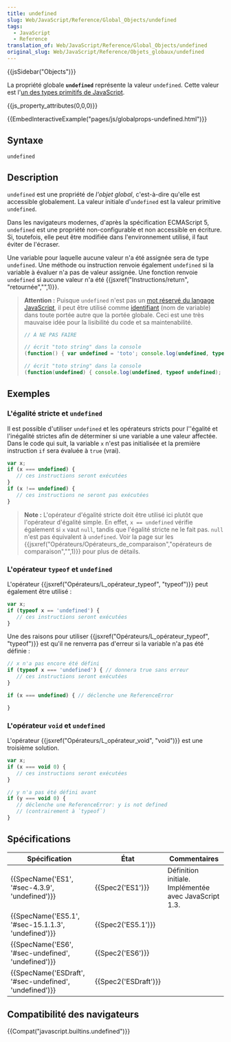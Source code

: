 ```yaml
---
title: undefined
slug: Web/JavaScript/Reference/Global_Objects/undefined
tags:
  - JavaScript
  - Reference
translation_of: Web/JavaScript/Reference/Global_Objects/undefined
original_slug: Web/JavaScript/Reference/Objets_globaux/undefined
---
```

{{jsSidebar("Objects")}}

La propriété globale **`undefined`** représente la valeur `undefined`_._ Cette valeur est l'[un des types primitifs de JavaScript](/fr/docs/Web/JavaScript/Structures_de_données#Le_type_ind.C3.A9fini).

{{js_property_attributes(0,0,0)}}

{{EmbedInteractiveExample("pages/js/globalprops-undefined.html")}}

## Syntaxe

    undefined

## Description

`undefined` est une propriété de _l'objet global_, c'est-à-dire qu'elle est accessible globalement. La valeur initiale d'`undefined` est la valeur primitive `undefined`.

Dans les navigateurs modernes, d'après la spécification ECMAScript 5, `undefined` est une propriété non-configurable et non accessible en écriture. Si, toutefois, elle peut être modifiée dans l'environnement utilisé, il faut éviter de l'écraser.

Une variable pour laquelle aucune valeur n'a été assignée sera de type `undefined`. Une méthode ou instruction renvoie également `undefined` si la variable à évaluer n'a pas de valeur assignée. Une fonction renvoie `undefined` si aucune valeur n'a été {{jsxref("Instructions/return", "retournée","",1)}}.

> **Attention :** Puisque `undefined` n'est pas un [mot réservé du langage JavaScript](/fr/docs/Web/JavaScript/Reference/Grammaire_lexicale#Mots-cl.C3.A9s), il peut être utilisé comme [identifiant](/fr/docs/Web/JavaScript/Guide/Valeurs,_variables,_et_littéraux#Variables) (nom de variable) dans toute portée autre que la portée globale. Ceci est une très mauvaise idée pour la lisibilité du code et sa maintenabilité.
>
> ```js
> // À NE PAS FAIRE
>
> // écrit "toto string" dans la console
> (function() { var undefined = 'toto'; console.log(undefined, typeof undefined); })();
>
> // écrit "toto string" dans la console
> (function(undefined) { console.log(undefined, typeof undefined); })('toto');
> ```

## Exemples

### L'égalité stricte et `undefined`

Il est possible d'utiliser `undefined` et les opérateurs stricts pour l''égalité et l'inégalité strictes afin de déterminer si une variable a une valeur affectée. Dans le code qui suit, la variable `x` n'est pas initialisée et la première instruction `if` sera évaluée à `true` (vrai).

```js
var x;
if (x === undefined) {
   // ces instructions seront exécutées
}
if (x !== undefined) {
   // ces instructions ne seront pas exécutées
}
```

> **Note :** L'opérateur d'égalité stricte doit être utilisé ici plutôt que l'opérateur d'égalité simple. En effet, `x == undefined` vérifie également si `x` vaut `null`, tandis que l'égalité stricte ne le fait pas. `null` n'est pas équivalent à `undefined`. Voir la page sur les {{jsxref("Opérateurs/Opérateurs_de_comparaison","opérateurs de comparaison","",1)}} pour plus de détails.

### L'opérateur `typeof` et `undefined`

L'opérateur {{jsxref("Opérateurs/L_opérateur_typeof", "typeof")}} peut également être utilisé :

```js
var x;
if (typeof x == 'undefined') {
   // ces instructions seront exécutées
}
```

Une des raisons pour utiliser {{jsxref("Opérateurs/L_opérateur_typeof", "typeof")}} est qu'il ne renverra pas d'erreur si la variable n'a pas été définie :

```js
// x n'a pas encore été défini
if (typeof x === 'undefined') { // donnera true sans erreur
   // ces instructions seront exécutées
}

if (x === undefined) { // déclenche une ReferenceError

}
```

### L'opérateur `void` et `undefined`

L'opérateur {{jsxref("Opérateurs/L_opérateur_void", "void")}} est une troisième solution.

```js
var x;
if (x === void 0) {
   // ces instructions seront exécutées
}

// y n'a pas été défini avant
if (y === void 0) {
   // déclenche une ReferenceError: y is not defined
   // (contrairement à `typeof`)
}
```

## Spécifications

| Spécification                                                            | État                         | Commentaires                                          |
| ------------------------------------------------------------------------ | ---------------------------- | ----------------------------------------------------- |
| {{SpecName('ES1', '#sec-4.3.9', 'undefined')}}             | {{Spec2('ES1')}}         | Définition initiale. Implémentée avec JavaScript 1.3. |
| {{SpecName('ES5.1', '#sec-15.1.1.3', 'undefined')}}     | {{Spec2('ES5.1')}}     |                                                       |
| {{SpecName('ES6', '#sec-undefined', 'undefined')}}     | {{Spec2('ES6')}}         |                                                       |
| {{SpecName('ESDraft', '#sec-undefined', 'undefined')}} | {{Spec2('ESDraft')}} |                                                       |

## Compatibilité des navigateurs

{{Compat("javascript.builtins.undefined")}}
